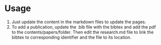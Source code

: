 # Usage
1. Just update the content in the markdown files to update the pages.  
2. To add a publication, update the .bib file with the bibtex and add the pdf to the contents/papers/folder. Then edit the research.md file to link the bibtex to corresponding identifier and the file to its location.

